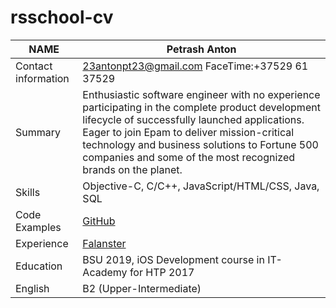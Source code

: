 # rsschool-cv
NAME | Petrash Anton
------------ | -------------
Contact information | 23antonpt23@gmail.com FaceTime:+37529 61 37529
Summary | Enthusiastic software engineer with no experience participating in the complete product development lifecycle of successfully launched applications. Eager to join Epam to deliver mission-critical technology and business solutions to Fortune 500 companies and some of the most recognized brands on the planet.
Skills | Objective-C, C/C++, JavaScript/HTML/CSS, Java, SQL
Code Examples | [GitHub](https://github.com/Anton65536/Diplom)
Experience | [Falanster](https://doika.falanster.by/index-en.html)
Education | BSU 2019, iOS Development course in IT-Academy for HTP 2017
English | B2 (Upper-Intermediate)
